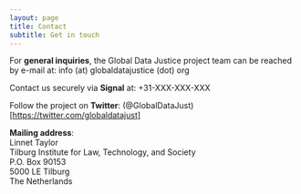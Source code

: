 ```yaml
---
layout: page
title: Contact
subtitle: Get in touch
---
```


For **general inquiries**, the Global Data Justice project team can be reached by e-mail at: info (at) globaldatajustice (dot) org

Contact us securely via **Signal** at: +31-XXX-XXX-XXX

Follow the project on **Twitter**: (@GlobalDataJust)[https://twitter.com/globaldatajust]

**Mailing address**:<br>
Linnet Taylor<br>
Tilburg Institute for Law, Technology, and Society<br>
P.O. Box 90153<br>
5000 LE Tilburg<br>
The Netherlands<br>
